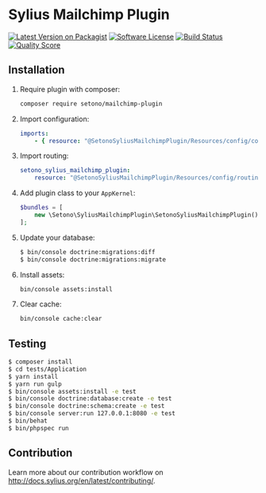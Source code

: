 # Sylius Mailchimp Plugin

[![Latest Version on Packagist][ico-version]][link-packagist]
[![Software License][ico-license]](LICENSE)
[![Build Status][ico-travis]][link-travis]
[![Quality Score][ico-code-quality]][link-code-quality]

## Installation

1. Require plugin with composer:

    ```bash
    composer require setono/mailchimp-plugin
    ```

2. Import configuration:

    ```yaml
    imports:
        - { resource: "@SetonoSyliusMailchimpPlugin/Resources/config/config.yml" }
    ```
3. Import routing:
   
    ```yaml
    setono_sylius_mailchimp_plugin:
        resource: "@SetonoSyliusMailchimpPlugin/Resources/config/routing.yml"
    ```

4. Add plugin class to your `AppKernel`:

    ```php
    $bundles = [
        new \Setono\SyliusMailchimpPlugin\SetonoSyliusMailchimpPlugin(),
    ];
    ```
5. Update your database:

    ```bash
    $ bin/console doctrine:migrations:diff
    $ bin/console doctrine:migrations:migrate
    ```

6. Install assets:

    ```bash
    bin/console assets:install
    ```

7. Clear cache:

    ```bash
    bin/console cache:clear
    ```
    
## Testing

```bash
$ composer install
$ cd tests/Application
$ yarn install
$ yarn run gulp
$ bin/console assets:install -e test
$ bin/console doctrine:database:create -e test
$ bin/console doctrine:schema:create -e test
$ bin/console server:run 127.0.0.1:8080 -e test
$ bin/behat
$ bin/phpspec run
```

## Contribution

Learn more about our contribution workflow on http://docs.sylius.org/en/latest/contributing/.

[ico-version]: https://img.shields.io/packagist/v/setono/sylius-mailchimp-plugin.svg?style=flat-square
[ico-license]: https://img.shields.io/badge/license-MIT-brightgreen.svg?style=flat-square
[ico-travis]: https://img.shields.io/travis/Setono/SyliusMailchimpPlugin/master.svg?style=flat-square
[ico-code-quality]: https://img.shields.io/scrutinizer/g/Setono/SyliusMailchimpPlugin.svg?style=flat-square

[link-packagist]: https://packagist.org/packages/setono/sylius-mailchimp-plugin
[link-travis]: https://travis-ci.org/Setono/SyliusMailchimpPlugin
[link-code-quality]: https://scrutinizer-ci.com/g/Setono/SyliusMailchimpPlugin